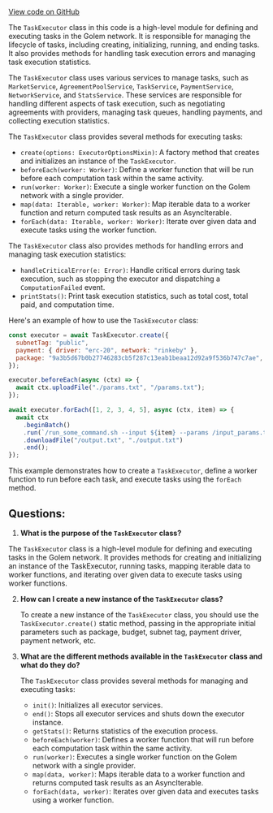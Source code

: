 [View code on GitHub](https://github.com/golemfactory/yajsapi/executor/executor.ts)

The `TaskExecutor` class in this code is a high-level module for defining and executing tasks in the Golem network. It is responsible for managing the lifecycle of tasks, including creating, initializing, running, and ending tasks. It also provides methods for handling task execution errors and managing task execution statistics.

The `TaskExecutor` class uses various services to manage tasks, such as `MarketService`, `AgreementPoolService`, `TaskService`, `PaymentService`, `NetworkService`, and `StatsService`. These services are responsible for handling different aspects of task execution, such as negotiating agreements with providers, managing task queues, handling payments, and collecting execution statistics.

The `TaskExecutor` class provides several methods for executing tasks:

- `create(options: ExecutorOptionsMixin)`: A factory method that creates and initializes an instance of the `TaskExecutor`.
- `beforeEach(worker: Worker)`: Define a worker function that will be run before each computation task within the same activity.
- `run(worker: Worker)`: Execute a single worker function on the Golem network with a single provider.
- `map(data: Iterable, worker: Worker)`: Map iterable data to a worker function and return computed task results as an AsyncIterable.
- `forEach(data: Iterable, worker: Worker)`: Iterate over given data and execute tasks using the worker function.

The `TaskExecutor` class also provides methods for handling errors and managing task execution statistics:

- `handleCriticalError(e: Error)`: Handle critical errors during task execution, such as stopping the executor and dispatching a `ComputationFailed` event.
- `printStats()`: Print task execution statistics, such as total cost, total paid, and computation time.

Here's an example of how to use the `TaskExecutor` class:

```javascript
const executor = await TaskExecutor.create({
  subnetTag: "public",
  payment: { driver: "erc-20", network: "rinkeby" },
  package: "9a3b5d67b0b27746283cb5f287c13eab1beaa12d92a9f536b747c7ae",
});

executor.beforeEach(async (ctx) => {
  await ctx.uploadFile("./params.txt", "/params.txt");
});

await executor.forEach([1, 2, 3, 4, 5], async (ctx, item) => {
  await ctx
    .beginBatch()
    .run(`/run_some_command.sh --input ${item} --params /input_params.txt --output /output.txt`)
    .downloadFile("/output.txt", "./output.txt")
    .end();
});
```

This example demonstrates how to create a `TaskExecutor`, define a worker function to run before each task, and execute tasks using the `forEach` method.
## Questions: 
 1. **What is the purpose of the `TaskExecutor` class?**

   The `TaskExecutor` class is a high-level module for defining and executing tasks in the Golem network. It provides methods for creating and initializing an instance of the TaskExecutor, running tasks, mapping iterable data to worker functions, and iterating over given data to execute tasks using worker functions.

2. **How can I create a new instance of the `TaskExecutor` class?**

   To create a new instance of the `TaskExecutor` class, you should use the `TaskExecutor.create()` static method, passing in the appropriate initial parameters such as package, budget, subnet tag, payment driver, payment network, etc.

3. **What are the different methods available in the `TaskExecutor` class and what do they do?**

   The `TaskExecutor` class provides several methods for managing and executing tasks:

   - `init()`: Initializes all executor services.
   - `end()`: Stops all executor services and shuts down the executor instance.
   - `getStats()`: Returns statistics of the execution process.
   - `beforeEach(worker)`: Defines a worker function that will run before each computation task within the same activity.
   - `run(worker)`: Executes a single worker function on the Golem network with a single provider.
   - `map(data, worker)`: Maps iterable data to a worker function and returns computed task results as an AsyncIterable.
   - `forEach(data, worker)`: Iterates over given data and executes tasks using a worker function.